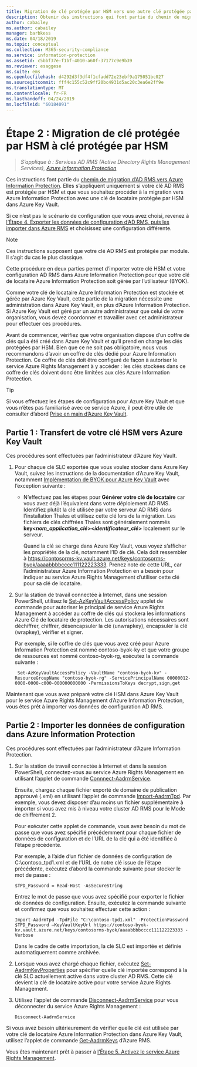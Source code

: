 ```yaml
---
title: Migration de clé protégée par HSM vers une autre clé protégée par HSM - AIP
description: Obtenir des instructions qui font partie du chemin de migration d’AD RMS vers Azure Information Protection et est applicable uniquement si votre clé AD RMS est protégée par HSM et que vous souhaitez effectuer la migration vers Azure Information Protection avec une clé de locataire protégée par HSM dans Azure Key Vault.
author: cabailey
ms.author: cabailey
manager: barbkess
ms.date: 04/18/2019
ms.topic: conceptual
ms.collection: M365-security-compliance
ms.service: information-protection
ms.assetid: c5bbf37e-f1bf-4010-a60f-37177c9e9b39
ms.reviewer: esaggese
ms.suite: ems
ms.openlocfilehash: d4292d3f3df4f1cfadd72e23ebf9a175051bc027
ms.sourcegitcommit: fff4c155c52c9ff20bc4931d5ac20c3ea6e2ff9e
ms.translationtype: MT
ms.contentlocale: fr-FR
ms.lasthandoff: 04/24/2019
ms.locfileid: "60184091"
---
```

# <a name="step-2-hsm-protected-key-to-hsm-protected-key-migration"></a>Étape 2 : Migration de clé protégée par HSM à clé protégée par HSM

>*S’applique à : Services AD RMS (Active Directory Rights Management Services), [Azure Information Protection](https://azure.microsoft.com/pricing/details/information-protection)*


Ces instructions font partie du [chemin de migration d’AD RMS vers Azure Information Protection](migrate-from-ad-rms-to-azure-rms.md). Elles s’appliquent uniquement si votre clé AD RMS est protégée par HSM et que vous souhaitez procéder à la migration vers Azure Information Protection avec une clé de locataire protégée par HSM dans Azure Key Vault. 

Si ce n’est pas le scénario de configuration que vous avez choisi, revenez à [l’Étape 4. Exporter les données de configuration d’AD RMS, puis les importer dans Azure RMS](migrate-from-ad-rms-phase2.md#step-4-export-configuration-data-from-ad-rms-and-import-it-to-azure-information-protection) et choisissez une configuration différente.

> [!NOTE]
> Ces instructions supposent que votre clé AD RMS est protégée par module. Il s’agit du cas le plus classique. 

Cette procédure en deux parties permet d’importer votre clé HSM et votre configuration AD RMS dans Azure Information Protection pour que votre clé de locataire Azure Information Protection soit gérée par l’utilisateur (BYOK).

Comme votre clé de locataire Azure Information Protection est stockée et gérée par Azure Key Vault, cette partie de la migration nécessite une administration dans Azure Key Vault, en plus d’Azure Information Protection. Si Azure Key Vault est géré par un autre administrateur que celui de votre organisation, vous devez coordonner et travailler avec cet administrateur pour effectuer ces procédures.

Avant de commencer, vérifiez que votre organisation dispose d’un coffre de clés qui a été créé dans Azure Key Vault et qu’il prend en charge les clés protégées par HSM. Bien que ce ne soit pas obligatoire, nous vous recommandons d’avoir un coffre de clés dédié pour Azure Information Protection. Ce coffre de clés doit être configuré de façon à autoriser le service Azure Rights Management à y accéder : les clés stockées dans ce coffre de clés doivent donc être limitées aux clés Azure Information Protection.


> [!TIP]
> Si vous effectuez les étapes de configuration pour Azure Key Vault et que vous n’êtes pas familiarisé avec ce service Azure, il peut être utile de consulter d’abord [Prise en main d’Azure Key Vault](/azure/key-vault/key-vault-get-started). 


## <a name="part-1-transfer-your-hsm-key-to-azure-key-vault"></a>Partie 1 : Transfert de votre clé HSM vers Azure Key Vault

Ces procédures sont effectuées par l’administrateur d’Azure Key Vault.

1. Pour chaque clé SLC exportée que vous voulez stocker dans Azure Key Vault, suivez les instructions de la documentation d’Azure Key Vault, notamment [Implémentation de BYOK pour Azure Key Vault](/azure/key-vault/key-vault-hsm-protected-keys#implementing-bring-your-own-key-byok-for-azure-key-vault) avec l’exception suivante :

   - N’effectuez pas les étapes pour **Générer votre clé de locataire** car vous avez déjà l’équivalent dans votre déploiement AD RMS. Identifiez plutôt la clé utilisée par votre serveur AD RMS dans l’installation Thales et utilisez cette clé lors de la migration. Les fichiers de clés chiffrées Thales sont généralement nommés **key<*nom_application_clé*><*identificateur_clé*>** localement sur le serveur.

     Quand la clé se charge dans Azure Key Vault, vous voyez s’afficher les propriétés de la clé, notamment l’ID de clé. Cela doit ressembler à https://contosorms-kv.vault.azure.net/keys/contosorms-byok/aaaabbbbcccc111122223333. Prenez note de cette URL, car l’administrateur Azure Information Protection en a besoin pour indiquer au service Azure Rights Management d’utiliser cette clé pour sa clé de locataire.

2. Sur la station de travail connectée à Internet, dans une session PowerShell, utilisez le [Set-AzKeyVaultAccessPolicy](/powershell/module/az.keyvault/set-azkeyvaultaccesspolicy) applet de commande pour autoriser le principal de service Azure Rights Management à accéder au coffre de clés qui stockera les informations Azure Clé de locataire de protection. Les autorisations nécessaires sont déchiffrer, chiffrer, désencapsuler la clé (unwrapkey), encapsuler la clé (wrapkey), vérifier et signer.
    
    Par exemple, si le coffre de clés que vous avez créé pour Azure Information Protection est nommé contoso-byok-ky et que votre groupe de ressources est nommé contoso-byok-rg, exécutez la commande suivante :
    
        Set-AzKeyVaultAccessPolicy -VaultName "contoso-byok-kv" -ResourceGroupName "contoso-byok-rg" -ServicePrincipalName 00000012-0000-0000-c000-000000000000 -PermissionsToKeys decrypt,sign,get


Maintenant que vous avez préparé votre clé HSM dans Azure Key Vault pour le service Azure Rights Management d’Azure Information Protection, vous êtes prêt à importer vos données de configuration AD RMS.

## <a name="part-2-import-the-configuration-data-to-azure-information-protection"></a>Partie 2 : Importer les données de configuration dans Azure Information Protection

Ces procédures sont effectuées par l’administrateur d’Azure Information Protection.

1. Sur la station de travail connectée à Internet et dans la session PowerShell, connectez-vous au service Azure Rights Management en utilisant l’applet de commande [Connnect-AadrmService](/powershell/aadrm/vlatest/connect-aadrmservice).
    
    Ensuite, chargez chaque fichier exporté de domaine de publication approuvé (.xml) en utilisant l’applet de commande [Import-AadrmTpd](/powershell/aadrm/vlatest/import-aadrmtpd). Par exemple, vous devez disposer d’au moins un fichier supplémentaire à importer si vous avez mis à niveau votre cluster AD RMS pour le Mode de chiffrement 2.
    
    Pour exécuter cette applet de commande, vous avez besoin du mot de passe que vous avez spécifié précédemment pour chaque fichier de données de configuration et de l’URL de la clé qui a été identifiée à l’étape précédente.
    
    Par exemple, à l’aide d’un fichier de données de configuration de C:\contoso_tpd1.xml et de l’URL de notre clé issue de l’étape précédente, exécutez d’abord la commande suivante pour stocker le mot de passe :
    
    ```
    $TPD_Password = Read-Host -AsSecureString
    ```
    
    Entrez le mot de passe que vous avez spécifié pour exporter le fichier de données de configuration. Ensuite, exécutez la commande suivante et confirmez que vous souhaitez effectuer cette action :
    
    ```
    Import-AadrmTpd -TpdFile "C:\contoso-tpd1.xml" -ProtectionPassword $TPD_Password –KeyVaultKeyUrl https://contoso-byok-kv.vault.azure.net/keys/contosorms-byok/aaaabbbbcccc111122223333 -Verbose
    ```
    
    Dans le cadre de cette importation, la clé SLC est importée et définie automatiquement comme archivée.

2.  Lorsque vous avez chargé chaque fichier, exécutez [Set-AadrmKeyProperties](/powershell/module/aadrm/set-aadrmkeyproperties) pour spécifier quelle clé importée correspond à la clé SLC actuellement active dans votre cluster AD RMS. Cette clé devient la clé de locataire active pour votre service Azure Rights Management.

3.  Utilisez l’applet de commande [Disconnect-AadrmService](/powershell/aadrm/vlatest/disconnect-aadrmservice) pour vous déconnecter du service Azure Rights Management :

    ```
    Disconnect-AadrmService
    ```

Si vous avez besoin ultérieurement de vérifier quelle clé est utilisée par votre clé de locataire Azure Information Protection dans Azure Key Vault, utilisez l’applet de commande [Get-AadrmKeys](/powershell/aadrm/vlatest/get-aadrmkeys) d’Azure RMS.

Vous êtes maintenant prêt à passer à [l’Étape 5. Activez le service Azure Rights Management](migrate-from-ad-rms-phase2.md#step-5-activate-the-azure-rights-management-service).


